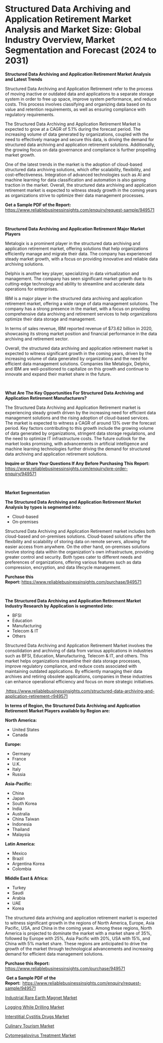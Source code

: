 <p><h1>Structured Data Archiving and Application Retirement Market Analysis and Market Size: Global Industry Overview, Market Segmentation and Forecast (2024 to 2031)</h1></p><p><strong>Structured Data Archiving and Application Retirement Market Analysis and Latest Trends</strong></p>
<p><p>Structured Data Archiving and Application Retirement refer to the process of moving inactive or outdated data and applications to a separate storage system in order to free up space, improve system performance, and reduce costs. This process involves classifying and organizing data based on its value and retention requirements, as well as ensuring compliance with regulatory requirements.</p><p>The Structured Data Archiving and Application Retirement Market is expected to grow at a CAGR of 5.1% during the forecast period. The increasing volume of data generated by organizations, coupled with the need to effectively manage and secure this data, is driving the demand for structured data archiving and application retirement solutions. Additionally, the growing focus on data governance and compliance is further propelling market growth.</p><p>One of the latest trends in the market is the adoption of cloud-based structured data archiving solutions, which offer scalability, flexibility, and cost-effectiveness. Integration of advanced technologies such as AI and machine learning for data classification and automation is also gaining traction in the market. Overall, the structured data archiving and application retirement market is expected to witness steady growth in the coming years as organizations strive to optimize their data management processes.</p></p>
<p><strong>Get a Sample PDF of the Report:&nbsp;</strong> <a href="https://www.reliablebusinessinsights.com/enquiry/request-sample/949571">https://www.reliablebusinessinsights.com/enquiry/request-sample/949571</a></p>
<p>&nbsp;</p>
<p><strong>Structured Data Archiving and Application Retirement Major Market Players</strong></p>
<p><p>Metalogix is a prominent player in the structured data archiving and application retirement market, offering solutions that help organizations efficiently manage and migrate their data. The company has experienced steady market growth, with a focus on providing innovative and reliable data archiving solutions.</p><p>Delphix is another key player, specializing in data virtualization and management. The company has seen significant market growth due to its cutting-edge technology and ability to streamline and accelerate data operations for enterprises.</p><p>IBM is a major player in the structured data archiving and application retirement market, offering a wide range of data management solutions. The company has a strong presence in the market, with a focus on providing comprehensive data archiving and retirement services to help organizations optimize their data storage and management.</p><p>In terms of sales revenue, IBM reported revenue of $73.62 billion in 2020, showcasing its strong market position and financial performance in the data archiving and retirement sector.</p><p>Overall, the structured data archiving and application retirement market is expected to witness significant growth in the coming years, driven by the increasing volume of data generated by organizations and the need for efficient data management solutions. Companies like Metalogix, Delphix, and IBM are well-positioned to capitalize on this growth and continue to innovate and expand their market share in the future.</p></p>
<p>&nbsp;</p>
<p><strong>What Are The Key Opportunities For Structured Data Archiving and Application Retirement Manufacturers?</strong></p>
<p><p>The Structured Data Archiving and Application Retirement market is experiencing steady growth driven by the increasing need for efficient data management solutions and the rising adoption of cloud-based services. The market is expected to witness a CAGR of around 13% over the forecast period. Key factors contributing to this growth include the growing volume of data generated by organizations, stringent data storage regulations, and the need to optimize IT infrastructure costs. The future outlook for the market looks promising, with advancements in artificial intelligence and machine learning technologies further driving the demand for structured data archiving and application retirement solutions.</p></p>
<p><strong>Inquire or Share Your Questions If Any Before Purchasing This Report:</strong> <a href="https://www.reliablebusinessinsights.com/enquiry/pre-order-enquiry/949571">https://www.reliablebusinessinsights.com/enquiry/pre-order-enquiry/949571</a></p>
<p>&nbsp;</p>
<p><strong>Market Segmentation</strong></p>
<p><strong>The Structured Data Archiving and Application Retirement Market Analysis by types is segmented into:</strong></p>
<p><ul><li>Cloud-based</li><li>On-premises</li></ul></p>
<p><p>Structured Data Archiving and Application Retirement market includes both cloud-based and on-premises solutions. Cloud-based solutions offer the flexibility and scalability of storing data on remote servers, allowing for easier access from anywhere. On the other hand, on-premises solutions involve storing data within the organization's own infrastructure, providing greater control and security. Both types cater to different needs and preferences of organizations, offering various features such as data compression, encryption, and data lifecycle management.</p></p>
<p><strong>Purchase this Report:&nbsp;</strong><a href="https://www.reliablebusinessinsights.com/purchase/949571">https://www.reliablebusinessinsights.com/purchase/949571</a></p>
<p>&nbsp;</p>
<p><strong>The Structured Data Archiving and Application Retirement Market Industry Research by Application is segmented into:</strong></p>
<p><ul><li>BFSI</li><li>Education</li><li>Manufacturing</li><li>Telecom & IT</li><li>Others</li></ul></p>
<p><p>Structured Data Archiving and Application Retirement Market involves the consolidation and archiving of data from various applications in industries such as BFSI, Education, Manufacturing, Telecom & IT, and others. This market helps organizations streamline their data storage processes, improve regulatory compliance, and reduce costs associated with maintaining outdated applications. By efficiently managing their data archives and retiring obsolete applications, companies in these industries can enhance operational efficiency and focus on more strategic initiatives.</p></p>
<p><a href="https://www.reliablebusinessinsights.com/structured-data-archiving-and-application-retirement-r949571">&nbsp;https://www.reliablebusinessinsights.com/structured-data-archiving-and-application-retirement-r949571</a></p>
<p><strong>In terms of Region, the Structured Data Archiving and Application Retirement Market Players available by Region are:</strong></p>
<p>
    <p> <strong> North America: </strong>
        <ul>
            <li>United States</li>
            <li>Canada</li>
        </ul>
        </p> 
    <p> <strong> Europe: </strong>
        <ul>
            <li>Germany</li>
            <li>France</li>
            <li>U.K.</li>
            <li>Italy</li>
            <li>Russia</li>
        </ul>
        </p> 
    <p> <strong> Asia-Pacific: </strong>
        <ul>
            <li>China</li>
            <li>Japan</li>
            <li>South Korea</li>
            <li>India</li>
            <li>Australia</li>
            <li>China Taiwan</li>
            <li>Indonesia</li>
            <li>Thailand</li>
            <li>Malaysia</li>
        </ul>
        </p> 
    <p> <strong> Latin America: </strong>
        <ul>
            <li>Mexico</li>
            <li>Brazil</li>
            <li>Argentina Korea</li>
            <li>Colombia</li>
        </ul>
        </p> 
    <p> <strong> Middle East & Africa: </strong>
        <ul>
            <li>Turkey</li>
            <li>Saudi</li>
            <li>Arabia</li>
            <li>UAE</li>
            <li>Korea</li>
        </ul>
    </p>
    </p>
<p><p>The structured data archiving and application retirement market is expected to witness significant growth in the regions of North America, Europe, Asia Pacific, USA, and China in the coming years. Among these regions, North America is projected to dominate the market with a market share of 35%, followed by Europe with 25%, Asia Pacific with 20%, USA with 15%, and China with 5% market share. These regions are anticipated to drive the growth of the market through technological advancements and increasing demand for efficient data management solutions.</p></p>
<p><strong>Purchase this Report: </strong><a href="https://www.reliablebusinessinsights.com/purchase/949571">https://www.reliablebusinessinsights.com/purchase/949571</a></p>
<p>&nbsp;<strong>Get a Sample PDF of the Report:&nbsp;&nbsp;</strong><a href="https://www.reliablebusinessinsights.com/enquiry/request-sample/949571">https://www.reliablebusinessinsights.com/enquiry/request-sample/949571</a></p>
<p><strong></strong></p>
<p><p><a href="https://www.linkedin.com/pulse/indust-amara-market-txnge?trackingId=9njpnFBbR%2B6oTbQA6e3o8w%3D%3D">Industrial Rare Earth Magnet Market</a></p><p><a href="https://github.com/lbird53714/Market-Research-Report-List-5/blob/main/logging-while-drilling-market.md">Logging While Drilling Market</a></p><p><a href="https://github.com/dringals/Market-Research-Report-List-5/blob/main/interstitial-cystitis-drugs-market.md">Interstitial Cystitis Drugs Market</a></p><p><a href="https://github.com/ohumlzho95/Market-Research-Report-List-1/blob/main/culinary-tourism-market.md">Culinary Tourism Market</a></p><p><a href="https://github.com/lizaRempel/Market-Research-Report-List-1/blob/main/cytomegalovirus-treatment-market.md">Cytomegalovirus Treatment Market</a></p></p>